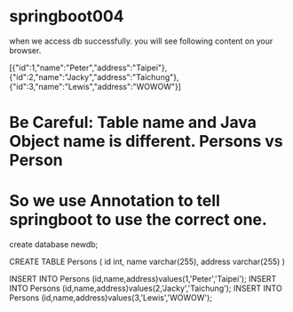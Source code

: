 # springboot004

when we access db successfully. you will see following content on your browser.

[{"id":1,"name":"Peter","address":"Taipei"},{"id":2,"name":"Jacky","address":"Taichung"},{"id":3,"name":"Lewis","address":"WOWOW"}]


# Be Careful: Table name and Java Object name is different. Persons vs Person
# So we use Annotation to tell springboot to use the correct one.
create database newdb;

CREATE TABLE Persons (
id int,
name varchar(255),
address varchar(255)
)

INSERT INTO Persons (id,name,address)values(1,'Peter','Taipei');
INSERT INTO Persons (id,name,address)values(2,'Jacky','Taichung');
INSERT INTO Persons (id,name,address)values(3,'Lewis','WOWOW');

